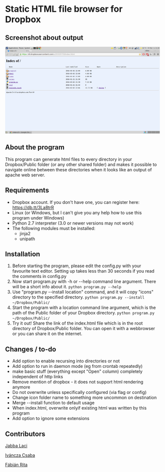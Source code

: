 Static HTML file browser for Dropbox
====================================

Screenshot about output
------------------
![screenshot not available](screenshot.png?raw=true)

About the program
------------
This program can generate html files to every directory in your Dropbox/Public folder (or any other shared folder) and makes it possible to navigate online between these directories when it looks like an output of apache web server.

Requirements
-------------------
* Dropbox account. If you don't have one, you can register here: https://db.tt/3La8trR
* Linux (or Windows, but I can't give you any help how to use this program under Windows)
* Python 2.7 interpreter (3.0 or newer versions may not work)
* The following modules must be installed:
  + jinja2
  + unipath

Installation
------------
1. Before starting the program, please edit the config.py with your favourite text editor. Setting up takes less than 30 seconds if you read the comments in config.py
2. Now start program.py with -h or --help command line argument. There will be a short info about it.
    ```python program.py --help```
3. Use "program.py --install location" command, and it will copy "icons" directory to the specified directory.
    ```python program.py --install ~/Dropbox/Public/```
4. Start the program with a location command line argument, which is the path of the Public folder of your Dropbox directory.
    ```python program.py ~/Dropbox/Public/```
5. Try it out! Share the link of the index.html file which is in the root directory of Dropbox/Public folder. You can open it with a webbrowser or you can share it on the internet.

Changes / to-do
------------
* Add option to enable recursing into directories or not
* Add option to run in daemon mode (eg from crontab repeatedly)
* make basic stuff (everything except "Open" column) completely independent of http links
* Remove mention of dropbox - it does not support html rendering anymore
* Do not overwrite unless specifically configured (via flag or config)
* Change icon folder name to something more uncommon on destination
* Merge --install function to default usage
* When index.html, overwrite onlyif existing html was written by this program
* Add option to ignore some extensions

Contributors
----------------
[Jabba Laci](https://github.com/jabbalaci)

[Iváncza Csaba](https://github.com/icsaba)

[Fábián Rita](https://github.com/frita21)
